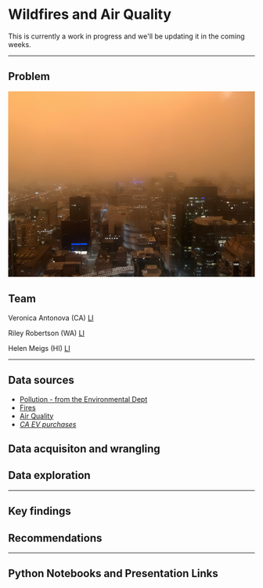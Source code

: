 # Wildfires and Air Quality

This is currently a work in progress and we'll be updating it in the coming weeks.

- - -

## Problem


<div style='float:center'>
<img src='./assets/orange_sky_sf.png' width=600 alt='a photo from the Millenium Tower in San Francisco when the city was covered by smoke from California wildfires')
</div>


## Team

Veronica Antonova (CA) [LI](http://linkedin.com/in/vstepanova)

Riley Robertson (WA) [LI](https://www.linkedin.com/in/riley-d-robertson/)

Helen Meigs (HI) [LI](https://www.linkedin.com/in/helenbm/)

- - -

## Data sources

* [Pollution - from the Environmental Dept](https://www.kaggle.com/sogun3/uspollution)
* [Fires](https://frap.fire.ca.gov/frap-projects/fire-perimeters/)
* [Air Quality](https://docs.airnowapi.org/files)
* _[CA EV purchases]()_ 


## Data acquisiton and wrangling


## Data exploration

- - -

## Key findings


## Recommendations

- - -

## Python Notebooks and Presentation Links
<!---
* [Main notebook report with findings]()
* [Scraping notebook]()
* [Modeling notebook]()
* [Slides](https://docs.google.com/presentation/d/10I3ZuSoi1APt5GTSe4lJPC51fLsKmMWfKAVmRrd-5NY/edit#slide=id.p) 
--->

<!---
<div style='float: center; padding=50px'>
<img src='https://github.com/rileydr/AirQuality-USWest/blob/main/assets/repository_banner_dark.png'>
</div>
--->
</br></br>
